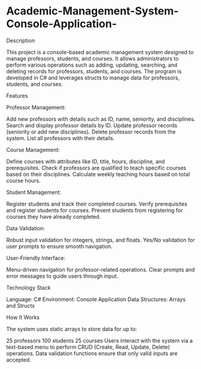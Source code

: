 # Academic-Management-System-Console-Application-
Description

This project is a console-based academic management system designed to manage professors, students, and courses. It allows administrators to perform various operations such as adding, updating, searching, and deleting records for professors, students, and courses. The program is developed in C# and leverages structs to manage data for professors, students, and courses.

Features

Professor Management:

Add new professors with details such as ID, name, seniority, and disciplines.
Search and display professor details by ID.
Update professor records (seniority or add new disciplines).
Delete professor records from the system.
List all professors with their details.

Course Management:

Define courses with attributes like ID, title, hours, discipline, and prerequisites.
Check if professors are qualified to teach specific courses based on their disciplines.
Calculate weekly teaching hours based on total course hours.

Student Management:

Register students and track their completed courses.
Verify prerequisites and register students for courses.
Prevent students from registering for courses they have already completed.

Data Validation:

Robust input validation for integers, strings, and floats.
Yes/No validation for user prompts to ensure smooth navigation.

User-Friendly Interface:

Menu-driven navigation for professor-related operations.
Clear prompts and error messages to guide users through input.

Technology Stack

Language: C#
Environment: Console Application
Data Structures: Arrays and Structs

How It Works

The system uses static arrays to store data for up to:

25 professors
100 students
25 courses
Users interact with the system via a text-based menu to perform CRUD (Create, Read, Update, Delete) operations.
Data validation functions ensure that only valid inputs are accepted.
